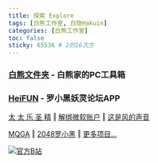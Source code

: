```yaml
---
title: 探索 Explore
tags: [白熊工作室, 白隐Hakuin]
categories: [白熊工作室]
toc: false
sticky: 65536 # 2的16次方
---
```


### [白熊文件夹](https://www.HK256.top/HK256-Folder) - 白熊家的PC工具箱
### [HeiFUN](https://HeiFUN.HK256.top) - 罗小黑妖灵论坛APP

[太 太 乐 圣 精](https://b23.tv/L3KjI9i) ‖ [解绑微软账户](https://github.com/Hakuin123/Unbind-MS-Acct-From-LocalAcct) ‖ [这是风的声音](https://www.HK256.top/The-sound-of-the-wind)

[MQGA](https://github.com/Hakuin123/MQGA) ‖ [2048罗小黑](https://2048LXH.HK256.top) ‖ [更多项目…](https://github.com/Hakuin123?tab=repositories)

[![官方B站](https://img.shields.io/badge/bilibili-白隐Hakuin-00a1d6?style=for-the-badge&logo=bilibili)](https://space.bilibili.com/478104735)

<!-- more -->